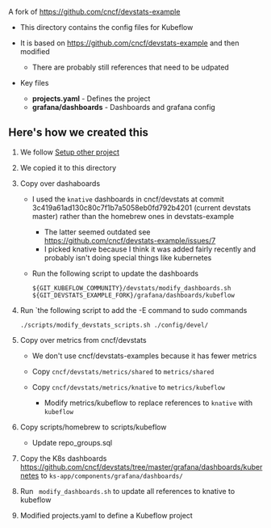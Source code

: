 A fork of https://github.com/cncf/devstats-example

* This directory contains the config files for Kubeflow
* It is based on https://github.com/cncf/devstats-example and then modified
	* There are probably still references that need to be udpated
* Key files

  * **projects.yaml** - Defines the project
  * **grafana/dashboards** - Dashboards and grafana config

## Here's how we created this

1. We follow [Setup other project](https://github.com/cncf/devstats-example/blob/master/SETUP_OTHER_PROJECT.md)

1. We copied it to this directory

1. Copy over dashaboards

   * I used the `knative` dashboards in cncf/devstats at commit 3c419a61ad130c80c7f1b7a5058eb0fd792b4201 (current devstats master)
     rather than the homebrew ones in devstats-example

     * The latter seemed outdated see https://github.com/cncf/devstats-example/issues/7
     * I picked knative because I think it was added fairly recently and probably isn't doing special things like kubernetes

   * Run the following script to update the dashboards

     ```
     ${GIT_KUBEFLOW_COMMUNITY}/devstats/modify_dashboards.sh ${GIT_DEVSTATS_EXAMPLE_FORK}/grafana/dashboards/kubeflow
     ```

1. Run `the following script to add the -E command to sudo commands
   
   ```
   ./scripts/modify_devstats_scripts.sh ./config/devel/
   ```
1. Copy over metrics from cncf/devstats

   * We don't use cncf/devstats-examples because it has fewer metrics

   * Copy `cncf/devstats/metrics/shared` to `metrics/shared`
   * Copy `cncf/devstats/metrics/knative` to `metrics/kubeflow`

   	 * Modify metrics/kubeflow to replace references to `knative` with `kubeflow`

1. Copy scripts/homebrew to scripts/kubeflow

   * Update repo_groups.sql

1. Copy the K8s dashboards https://github.com/cncf/devstats/tree/master/grafana/dashboards/kubernetes
   to `ks-app/components/grafana/dashboards/`

1. Run ` modify_dashboards.sh` to update all references to knative to kubeflow

1. Modified projects.yaml to define a Kubeflow project